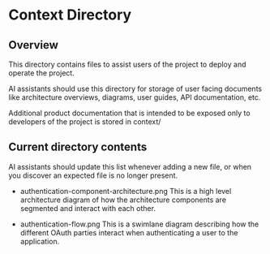 # Context Directory

## Overview

This directory contains files to assist users of the project to deploy and operate the project.

AI assistants should use this directory for storage of user facing documents like architecture overviews, diagrams, user guides, API documentation, etc.

Additional product documentation that is intended to be exposed only to developers of the project is stored in context/

## Current directory contents

AI assistants should update this list whenever adding a new file, or when you discover an expected file is no longer present.

- authentication-component-architecture.png
  This is a high level architecture diagram of how the architecture components are segmented and interact with each other.

- authentication-flow.png
  This is a swimlane diagram describing how the different OAuth parties interact when authenticating a user to the application.
